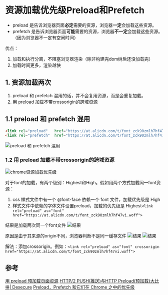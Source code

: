 # 资源加载优先级Preload和Prefetch
- preload 是告诉浏览器页面**必定**需要的资源，浏览器**一定**会加载这些资源。
- prefetch 是告诉浏览器页面**可能**需要的资源，浏览器**不一定**会加载这些资源。（因为浏览器不一定有空闲时间）

优点：
1. 加载和执行分离，不阻塞浏览器渲染（除非构建完dom树后还没加载完）
2. 加载时间更多，渲染越快

## 1. 资源加载两次
1. preload 和 prefetch 混用的话，并不会复用资源，而是会重复加载。
2. 用 preload 加载不带crossorigin的跨域资源

## 1.1 preload 和 prefetch 混用
```html
<link rel="preload"   href="https://at.alicdn.com/t/font_zck90zmlh7hf47vi.woff" as="font">
<link rel="prefetch"  href="https://at.alicdn.com/t/font_zck90zmlh7hf47vi.woff" as="font">
```
![preload 和 prefetch 混用](https://user-gold-cdn.xitu.io/2018/2/11/16182c9d024a861b?imageView2/0/w/1280/h/960/format/webp/ignore-error/1)

### 1.2 用 preload 加载不带crossorigin的跨域资源
![chrome资源加载优先级](https://user-gold-cdn.xitu.io/2018/2/11/16182c9d3ff9f3c2?imageView2/0/w/1280/h/960/format/webp/ignore-error/1)

对于font的加载，有两个级别：Highest和High。假如用两个方式加载同一font资源：
1. css 样式文件中有一个 @font-face 依赖一个 font 文件，加载优先级是 High
2. 样式文件中依赖的字体文件设置preload，加载的优先级是 Highest`<link rel="preload" as="font" href="https://at.alicdn.com/t/font_zck90zmlh7hf47vi.woff">`

结果是加载两次同一个font文件
![结果](https://user-gold-cdn.xitu.io/2018/2/11/16182c9d39e6a355?imageslim)

原因是由于其来源的origin不同，浏览器判断不是同一缓存文件
![结果](https://user-gold-cdn.xitu.io/2018/2/11/16182c9d959d176e?imageView2/0/w/1280/h/960/format/webp/ignore-error/1)
![结果](https://user-gold-cdn.xitu.io/2018/2/11/16182c9d9b47ac32?imageView2/0/w/1280/h/960/format/webp/ignore-error/1)

解法：添加crossorigin。例如：`<link rel="preload" as="font" crossorigin href="https://at.alicdn.com/t/font_zck90zmlh7hf47vi.woff">`

## 参考
[用 preload 预加载页面资源](https://juejin.im/post/5a7fb09bf265da4e8e785c38#heading-0)
[HTTP/2 PUSH(推送)与HTTP Preload(预加载)大比拼| Dexecure](https://www.zcfy.cc/article/http-2-push-vs-http-preload-dexecure-4722.html?t=new)
[Preload，Prefetch 和它们在 Chrome 之中的优先级](https://github.com/xitu/gold-miner/blob/master/TODO/preload-prefetch-and-priorities-in-chrome.md)
